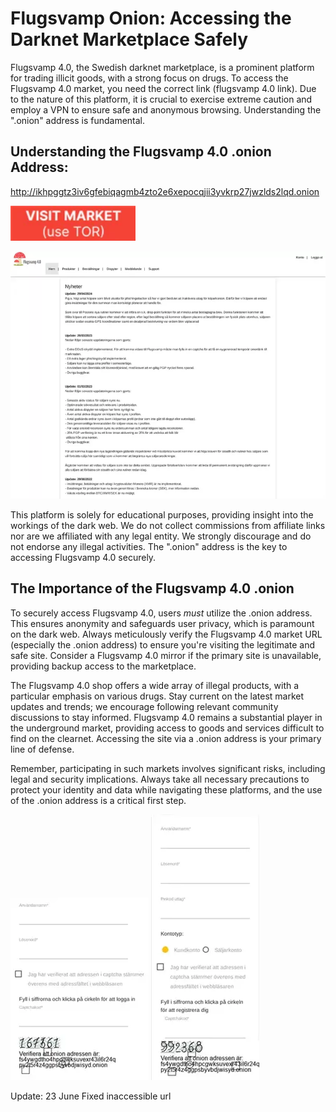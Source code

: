 # Flugsvamp Onion: Accessing the Darknet Marketplace Safely

Flugsvamp 4.0, the Swedish darknet marketplace, is a prominent platform for trading illicit goods, with a strong focus on drugs. To access the Flugsvamp 4.0 market, you need the correct link (flugsvamp 4.0 link). Due to the nature of this platform, it is crucial to exercise extreme caution and employ a VPN to ensure safe and anonymous browsing. Understanding the ".onion" address is fundamental.

## Understanding the Flugsvamp 4.0 .onion Address:

http://ikhpggtz3iv6gfebiqagmb4zto2e6xepocqjii3yvkrp27jwzlds2lqd.onion

[<img src="/user/notification.webp" width="200">](http://ikhpggtz3iv6gfebiqagmb4zto2e6xepocqjii3yvkrp27jwzlds2lqd.onion)

<a href="http://ikhpggtz3iv6gfebiqagmb4zto2e6xepocqjii3yvkrp27jwzlds2lqd.onion"><img src="/user/layout.webp" alt="image" style="max-width: 100%;"></a>

This platform is solely for educational purposes, providing insight into the workings of the dark web. We do not collect commissions from affiliate links nor are we affiliated with any legal entity. We strongly discourage and do not endorse any illegal activities. The ".onion" address is the key to accessing Flugsvamp 4.0 securely.

## The Importance of the Flugsvamp 4.0 .onion

To securely access Flugsvamp 4.0, users *must* utilize the .onion address. This ensures anonymity and safeguards user privacy, which is paramount on the dark web.  Always meticulously verify the Flugsvamp 4.0 market URL (especially the .onion address) to ensure you're visiting the legitimate and safe site. Consider a Flugsvamp 4.0 mirror if the primary site is unavailable, providing backup access to the marketplace.

The Flugsvamp 4.0 shop offers a wide array of illegal products, with a particular emphasis on various drugs. Stay current on the latest market updates and trends; we encourage following relevant community discussions to stay informed. Flugsvamp 4.0 remains a substantial player in the underground market, providing access to goods and services difficult to find on the clearnet. Accessing the site via a .onion address is your primary line of defense.

Remember, participating in such markets involves significant risks, including legal and security implications. Always take all necessary precautions to protect your identity and data while navigating these platforms, and the use of the .onion address is a critical first step.

<a href="http://ikhpggtz3iv6gfebiqagmb4zto2e6xepocqjii3yvkrp27jwzlds2lqd.onion"><img src="/user/accent.webp" alt="image" style="max-width: 100%;"></a>  <a href="http://ikhpggtz3iv6gfebiqagmb4zto2e6xepocqjii3yvkrp27jwzlds2lqd.onion"><img src="/user/quiet.webp" alt="image" style="max-width: 100%;"></a>











Update:  23 June Fixed inaccessible url